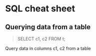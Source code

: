 # SQL cheat sheet

## Querying data from a table

> SELECT c1, c2 FROM t;

Query data in columns c1, c2 from a table
